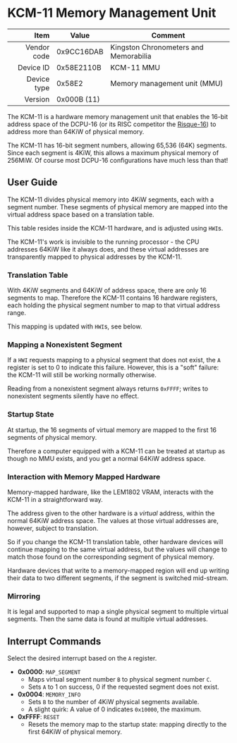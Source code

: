# KCM-11 Memory Management Unit

|     Item       |   Value     |   Comment
| -------------: | ----------- | ----------------
|    Vendor code | 0x9CC16DAB  | Kingston Chronometers and Memorabilia
|      Device ID | 0x58E2110B  | KCM-11 MMU
|    Device type | 0x58E2      | Memory management unit (MMU)
|        Version | 0x000B (11) |


The KCM-11 is a hardware memory management unit that enables the 16-bit address
space of the DCPU-16 (or its RISC competitor the
[Risque-16](https://github.com/shepheb/risque16)) to address more than 64KiW of
physical memory.

The KCM-11 has 16-bit segment numbers, allowing 65,536 (64K) segments. Since
each segment is 4KiW, this allows a maximum physical memory of 256MiW. Of course
most DCPU-16 configurations have much less than that!

## User Guide

The KCM-11 divides physical memory into 4KiW segments, each with a segment
number. These segments of physical memory are mapped into the virtual address
space based on a translation table.

This table resides inside the KCM-11 hardware, and is adjusted using `HWI`s.

The KCM-11's work is invisible to the running processor - the CPU addresses
64KiW like it always does, and these virtual addresses are transparently mapped
to physical addresses by the KCM-11.

### Translation Table

With 4KiW segments and 64KiW of address space, there are only 16 segments to map.
Therefore the KCM-11 contains 16 hardware registers, each holding the physical
segment number to map to that virtual address range.

This mapping is updated with `HWI`s, see below.

### Mapping a Nonexistent Segment

If a `HWI` requests mapping to a physical segment that does not exist, the `A`
register is set to 0 to indicate this failure. However, this is a "soft"
failure: the KCM-11 will still be working normally otherwise.

Reading from a nonexistent segment always returns `0xFFFF`; writes to
nonexistent segments silently have no effect.

### Startup State

At startup, the 16 segments of virtual memory are mapped to the first 16
segments of physical memory.

Therefore a computer equipped with a KCM-11 can be treated at startup as though
no MMU exists, and you get a normal 64KiW address space.

### Interaction with Memory Mapped Hardware

Memory-mapped hardware, like the LEM1802 VRAM, interacts with the KCM-11 in a
straightforward way.

The address given to the other hardware is a *virtual* address, within the
normal 64KiW address space. The values at those virtual addresses are, however,
subject to translation.

So if you change the KCM-11 translation table, other hardware devices will
continue mapping to the same virtual address, but the values will change to
match those found on the corresponding segment of physical memory.

Hardware devices that write to a memory-mapped region will end up writing their
data to two different segments, if the segment is switched mid-stream.

### Mirroring

It is legal and supported to map a single physical segment to multiple virtual
segments. Then the same data is found at multiple virtual addresses.

## Interrupt Commands

Select the desired interrupt based on the `A` register.

- **0x0000**: `MAP_SEGMENT`
    - Maps virtual segment number `B` to physical segment number `C`.
    - Sets `A` to 1 on success, 0 if the requested segment does not exist.
- **0x0004**: `MEMORY_INFO`
    - Sets `B` to the number of 4KiW physical segments available.
    - A slight quirk: A value of 0 indicates `0x10000`, the maximum.
- **0xFFFF**: `RESET`
    - Resets the memory map to the startup state: mapping directly to the first
      64KiW of physical memory.

